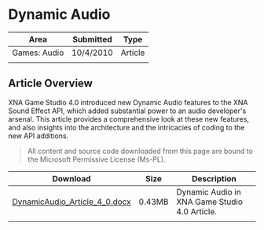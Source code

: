 # Dynamic Audio

|Area|Submitted|Type|
|-|-|-|
Games: Audio|10/4/2010|Article
||||

## Article Overview

XNA Game Studio 4.0 introduced new Dynamic Audio features to the XNA Sound Effect API, which added substantial power to an audio developer's arsenal. This article provides a comprehensive look at these new features, and also insights into the architecture and the intricacies of coding to the new API additions.

> All content and source code downloaded from this page are bound to the Microsoft Permissive License (Ms-PL).

Download | Size | Description
---|---|---|
[DynamicAudio_Article_4_0.docx](https://github.com/SimonDarksideJ/XNAGameStudio/raw/master/Documents/DynamicAudio_Article_4_0.docx?raw=true) | 0.43MB | Dynamic Audio in XNA Game Studio 4.0 Article.
||||
